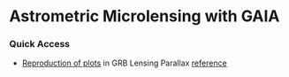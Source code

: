# Astrometric Microlensing with GAIA

### Quick Access

 - [Reproduction of plots](/Documentation/Task%203/GRB_Lensing_Parallax.ipynb) in GRB Lensing Parallax [reference](/Documentation/Task%202/GRB%20Lensing%20Parallax.pdf)
